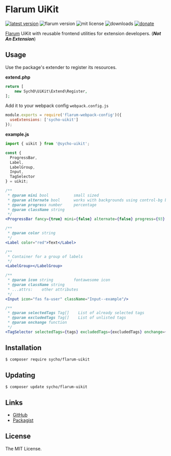 # Flarum UiKit
[![latest version](https://img.shields.io/packagist/v/sycho/flarum-uikit.svg?style=flat-square)](https://packagist.org/packages/sycho/flarum-uikit)
![flarum version](https://img.shields.io/badge/flarum-%5E0.1.0--beta.14-%23e7742e?style=flat-square)
![mit license](https://img.shields.io/badge/license-MIT-green.svg?style=flat-square&color=green)
![downloads](https://img.shields.io/packagist/dt/sycho/flarum-uikit?color=%23f28d1a&style=flat-square)
[![donate](https://img.shields.io/badge/donate-buy%20me%20a%20coffee-%23ffde39?style=flat-square)](https://www.buymeacoffee.com/sycho)

[Flarum](https://flarum.org) UiKit with reusable frontend utilities for extension developers. (***Not An Extension***)

## Usage
Use the package's extender to register its resources.

**extend.php**
```php
return [
    new SychO\UiKit\Extend\Register,
];
```

Add it to your webpack config `webpack.config.js`
```js
module.exports = require('flarum-webpack-config')({
  useExtensions: ['sycho-uikit']
});
```

**example.js**
```jsx
import { uikit } from '@sycho-uikit';

const {
  ProgressBar,
  Label,
  LabelGroup,
  Input,
  TagSelector
} = uikit;

/**
 * @param mini bool           small sized
 * @param alternate bool      works with backgrounds using control-bg background color
 * @param progress number     percentage
 * @param className string
 */
<ProgressBar fancy={true} mini={false} alternate={false} progress={93} />

/**
 * @param color string
 */
<Label color="red">Text</Label>

/**
 * Container for a group of labels
 */
<LabelGroup></LabelGroup>

/**
 * @param icon string         fontawesome icon
 * @param className string
 * ...attrs:    other attributes
 */
<Input icon="fas fa-user" className="Input--example"/>

/**
 * @param selectedTags Tag[]    List of already selected tags
 * @param excludedTags Tag[]    List of unlisted tags
 * @param onchange function
 */
<TagSelector selectedTags={tags} excludedTags={excludedTags} onchange={(tags) => this.tags = tags} />
```

## Installation
```ssh
$ composer require sycho/flarum-uikit
```

## Updating
```ssh
$ composer update sycho/flarum-uikit
```

## Links
* [GitHub](https://github.com/SychO9/flarum-uikit)
* [Packagist](https://packagist.org/packages/sycho/flarum-uikit)

## License
The MIT License.
